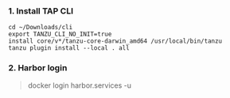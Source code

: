 ### 1. Install TAP CLI
```
cd ~/Downloads/cli
export TANZU_CLI_NO_INIT=true
install core/v*/tanzu-core-darwin_amd64 /usr/local/bin/tanzu
tanzu plugin install --local . all
```

### 2. Harbor login
> docker login harbor.services -u 

